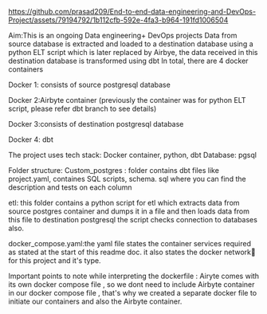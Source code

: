 
https://github.com/prasad209/End-to-end-data-engineering-and-DevOps-Project/assets/79194792/1b112cfb-592e-4fa3-b964-191fd1006504

Aim:This is an ongoing Data engineering+ DevOps projects
Data from source database is extracted and loaded to a destination database using a python ELT script which is later replaced by Airbye, the data received
in this destination database is transformed using dbt
In total, there are 4 docker containers

Docker 1: consists of source postgresql database

Docker 2:Airbyte container (previously the container was for python ELT script, please refer dbt branch to see details) 

Docker 3:consists of destination postgresql database

Docker 4: dbt

The project uses
tech stack: Docker container, python, dbt 
Database: pgsql

Folder structure:
Custom_postgres : folder contains dbt files like project.yaml, containes SQL scripts, schema. sql where you can find the description and tests on each column

etl: this folder contains a python script for etl which extracts data from source postgres container and dumps it in a file and then loads data from this file to destination postgresql 
the script checks connection to databases also. 

docker_compose.yaml:the yaml file states the container services required as stated at the start of this readme doc. it also states the docker network📡 for this project and it's type. 


Important points to note while interpreting the dockerfile : Airyte comes with its own docker compose file , so we dont need to include Airbyte container in our docker compose file , that's why we created a separate docker file to initiate
our containers and also the Airbyte container.
